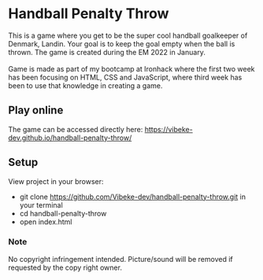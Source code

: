 # Handball Penalty Throw
This is a game where you get to be the super cool handball goalkeeper of Denmark, Landin. Your goal is to keep the goal empty when the ball is thrown. 
The game is created during the EM 2022 in January. <br /> <br />
Game is made as part of my bootcamp at Ironhack where the first two week has been focusing on HTML, CSS and JavaScript, 
where third week has been to use that knowledge in creating a game.  

## Play online
The game can be accessed directly here: https://vibeke-dev.github.io/handball-penalty-throw/

## Setup
View project in your browser:
- git clone https://github.com/Vibeke-dev/handball-penalty-throw.git in your terminal
- cd handball-penalty-throw
- open index.html

### Note
No copyright infringement intended. Picture/sound will be removed if requested by the copy right owner. 
